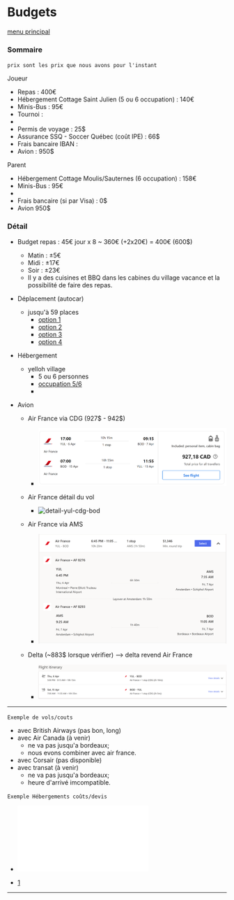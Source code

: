 # Budgets

[menu principal](./readme.md)

### Sommaire

`prix sont les prix que nous avons pour l'instant`

Joueur
- Repas : 400€
- Hébergement Cottage Saint Julien (5 ou 6 occupation) : 140€
- Minis-Bus : 95€
- Tournoi : 
- 
- Permis de voyage : 25$
- Assurance SSQ - Soccer Québec (coût IPE) : 66$
- Frais bancaire IBAN :
- Avion : 950$

Parent
- Hébergement Cottage Moulis/Sauternes (6 occupation) : 158€
- Minis-Bus : 95€
- 
- Frais bancaire (si par Visa) : 0$
- Avion 950$

### Détail

- Budget repas : 45€ jour x 8 ~ 360€ (+2x20€) = 400€ (600$)
  - Matin : ±5€
  - Midi : ±17€
  - Soir : ±23€
  - Il y a des cuisines et BBQ dans les cabines du village vacance et la possibilité de faire des repas.

- Déplacement (autocar)
  - jusqu'à 59 places
    - [option 1](https://www.cars-de-france.com/tarifs-location-autocar/)
    - [option 2](https://www.location-bus.fr/)
    - [option 3](https://locationminibus.fr/)
    - [option 4](https://www.sixt.fr/funnel/#/reservation/offerconfig?ctyp=van&minPs=7)

- Hébergement
  - yelloh village 
    - 5 ou 6 personnes
    - [occupation 5/6](https://www.yellohvillage.fr/camping/bordeaux_lac/nos_locations/75474#content)
    - 

- Avion
  - Air France via CDG (927$ - 942$)
    - ![af-yul-cdg-bod](./af-yul-bod.png)
  - Air France détail du vol
    - ![detail-yul-cdg-bod](./vol-yul-bod.png)

  - Air France via AMS
    - ![af-yul-ams-bod](./af-yul-ams-bod.png)

  - Delta (~883$ lorsque vérifier) --> delta revend Air France
    - ![delta-yul-bod](./delta-yul-bod.png)

---


`Exemple de vols/couts`
- avec British Airways (pas bon, long)
- avec Air Canada (à venir)
  - ne va pas jusqu'a bordeaux;
  - nous evons combiner avec air france.
- avec Corsair (pas disponible)
- avec transat (à venir)
  - ne va pas jusqu'a bordeaux;
  - heure d'arrivé imcompatible.

`Exemple Hébergements coûts/devis`
- ![exemple hébergement joueurs](./your-yellohvillage-reservation.pdf)

- [1](https://www.yellohvillage.fr/camping/search?search_text=Cit%C3%A9+du+vin+Bordeaux&campings_content_ids=75198-2655-2656-5338&poi_id=40049&poi_latlong=44.862285%2C-0.550124&total_count_village=91&date_start=08%2F04%2F2023&date_end=15%2F04%2F2023&hebergement=rental_unit&nb_personnes=1)

---

